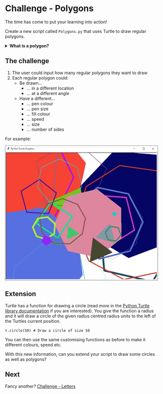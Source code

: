 # Challenge - Polygons

The time has come to put your learning into action!

Create a new script called `Polygons.py` that uses Turtle to draw regular polygons.

<details> <summary> <b> What is a polygon? </b> </summary>

## What is a polygon?

### Polygon

A polygon is a closed 2D shape whose sides are all straight. For example, a right angled triangle or a rectangle but not a semi-circle.

![image](../images/polygons.png)

### Regular polygon

A regular polygon is a polygon whose sides are all the same length and angles are all the same size. For example, a square or an equilateral triangle.

![image](../images/regular_polygons.png)


### Angles

#### Interior angles

An interior angle of a polygon is the angle between two sides in one corner (or vertex) on the **inside** of the polygon.


![image](../images/interior_angle.png)

#### Exterior angles

An exterior angle of a polygon is the angle made between one side of a polygon and a line extended from another side of the polygon.

![image](../images/exterior_angle.png)

#### Facts about interior and exterior angles

- The total of all the interior angles in an $n$ sided polygon equals $(n - 2) * 180$.
- The sum of an interior and an exterior angle of a polygon equals 180.
- The total of all the exterior angles in a polygon equals 360.
- One exterior angle of a regular $n$ sided polygon equals $360 ÷ n$.

</details>

## The challenge

1. The user could input how many regular polygons they want to draw
2. Each regular polygon could:
    - Be drawn...
        - ... in a different location
        - ... at a different angle
    - Have a different...
        - ... pen colour
        - ... pen size
        - ... fill colour
        - ... speed
        - ... size
        - ... number of sides

For example:

![image](../images/example.PNG)

## Extension

Turtle has a function for drawing a circle (read more in the [Python Turtle library documentation](https://docs.python.org/3/library/turtle.html#turtle.circle) if you are interested). You give the function a radius and it will draw a circle of the given radius centred radius units to the left of the Turtles current position.

```
t.circle(50) # Draw a circle of size 50
```
You can then use the same customising functions as before to make it different colours, speed etc.

With this new information, can you extend your script to draw some circles as well as polygons?


## Next

Fancy another? [Challenge - Letters](04-challenge-letters.md)